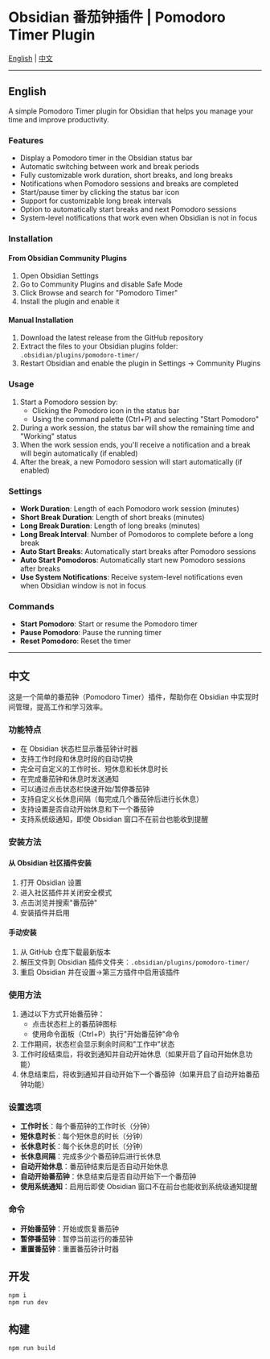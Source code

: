 # Obsidian 番茄钟插件 | Pomodoro Timer Plugin

[English](#english) | [中文](#中文)

---

<a name="english"></a>
## English

A simple Pomodoro Timer plugin for Obsidian that helps you manage your time and improve productivity.

### Features

- Display a Pomodoro timer in the Obsidian status bar
- Automatic switching between work and break periods
- Fully customizable work duration, short breaks, and long breaks
- Notifications when Pomodoro sessions and breaks are completed
- Start/pause timer by clicking the status bar icon
- Support for customizable long break intervals
- Option to automatically start breaks and next Pomodoro sessions
- System-level notifications that work even when Obsidian is not in focus

### Installation

#### From Obsidian Community Plugins

1. Open Obsidian Settings
2. Go to Community Plugins and disable Safe Mode
3. Click Browse and search for "Pomodoro Timer"
4. Install the plugin and enable it

#### Manual Installation

1. Download the latest release from the GitHub repository
2. Extract the files to your Obsidian plugins folder: `.obsidian/plugins/pomodoro-timer/`
3. Restart Obsidian and enable the plugin in Settings → Community Plugins

### Usage

1. Start a Pomodoro session by:
   - Clicking the Pomodoro icon in the status bar
   - Using the command palette (Ctrl+P) and selecting "Start Pomodoro"
2. During a work session, the status bar will show the remaining time and "Working" status
3. When the work session ends, you'll receive a notification and a break will begin automatically (if enabled)
4. After the break, a new Pomodoro session will start automatically (if enabled)

### Settings

- **Work Duration**: Length of each Pomodoro work session (minutes)
- **Short Break Duration**: Length of short breaks (minutes)
- **Long Break Duration**: Length of long breaks (minutes)
- **Long Break Interval**: Number of Pomodoros to complete before a long break
- **Auto Start Breaks**: Automatically start breaks after Pomodoro sessions
- **Auto Start Pomodoros**: Automatically start new Pomodoro sessions after breaks
- **Use System Notifications**: Receive system-level notifications even when Obsidian window is not in focus

### Commands

- **Start Pomodoro**: Start or resume the Pomodoro timer
- **Pause Pomodoro**: Pause the running timer
- **Reset Pomodoro**: Reset the timer

---

<a name="中文"></a>
## 中文

这是一个简单的番茄钟（Pomodoro Timer）插件，帮助你在 Obsidian 中实现时间管理，提高工作和学习效率。

### 功能特点

- 在 Obsidian 状态栏显示番茄钟计时器
- 支持工作时段和休息时段的自动切换
- 完全可自定义的工作时长、短休息和长休息时长
- 在完成番茄钟和休息时发送通知
- 可以通过点击状态栏快速开始/暂停番茄钟
- 支持自定义长休息间隔（每完成几个番茄钟后进行长休息）
- 支持设置是否自动开始休息和下一个番茄钟
- 支持系统级通知，即使 Obsidian 窗口不在前台也能收到提醒

### 安装方法

#### 从 Obsidian 社区插件安装

1. 打开 Obsidian 设置
2. 进入社区插件并关闭安全模式
3. 点击浏览并搜索"番茄钟"
4. 安装插件并启用

#### 手动安装

1. 从 GitHub 仓库下载最新版本
2. 解压文件到 Obsidian 插件文件夹：`.obsidian/plugins/pomodoro-timer/`
3. 重启 Obsidian 并在设置→第三方插件中启用该插件

### 使用方法

1. 通过以下方式开始番茄钟：
   - 点击状态栏上的番茄钟图标
   - 使用命令面板（Ctrl+P）执行"开始番茄钟"命令
2. 工作期间，状态栏会显示剩余时间和"工作中"状态
3. 工作时段结束后，将收到通知并自动开始休息（如果开启了自动开始休息功能）
4. 休息结束后，将收到通知并自动开始下一个番茄钟（如果开启了自动开始番茄钟功能）

### 设置选项

- **工作时长**：每个番茄钟的工作时长（分钟）
- **短休息时长**：每个短休息的时长（分钟）
- **长休息时长**：每个长休息的时长（分钟）
- **长休息间隔**：完成多少个番茄钟后进行长休息
- **自动开始休息**：番茄钟结束后是否自动开始休息
- **自动开始番茄钟**：休息结束后是否自动开始下一个番茄钟
- **使用系统通知**：启用后即使 Obsidian 窗口不在前台也能收到系统级通知提醒

### 命令

- **开始番茄钟**：开始或恢复番茄钟
- **暂停番茄钟**：暂停当前运行的番茄钟
- **重置番茄钟**：重置番茄钟计时器

## 开发

```
npm i
npm run dev
```

## 构建

```
npm run build
``` 